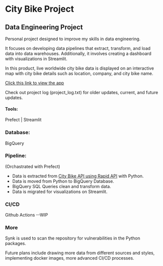 
# City Bike Project
## Data Engineering Project

Personal project designed to improve my skills in data engineering.

It focuses on developing data pipelines that extract, transform, and load data into data warehouses. Additionally, it involves creating a dashboard with visualizations in Streamlit.

In this product, live worldwide city bike data is displayed on an interactive map with city bike details such as location, company, and city bike name.

[Click this link to view the app](https://citybike-data-engine.streamlit.app/)

Check out project log (project_log.txt) for older updates, current, and future updates. 
#### Tools:
Prefect | 
Streamlit

### Database:
BigQuery

### Pipeline: 
(Orchastrated with Prefect)
- Data is extracted from [City Bike API using Rapid API](https://rapidapi.com/eskerda/api/citybikes) with Python.
- Data is moved from Python to BigQuery Database.
- BigQuery SQL Queries clean and transform data.
- Data is migrated for visualizations on Streamlit.

### CI/CD
Github Actions --WIP

### More
Synk is used to scan the repository for vulnerabilities in the Python packages.

Future plans include drawing more data from different sources and styles, implementing docker images, more advanced CI/CD processes.
